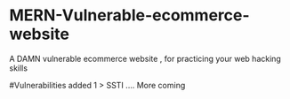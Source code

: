# MERN-Vulnerable-ecommerce-website
A DAMN vulnerable ecommerce website , for practicing your web hacking skills

#Vulnerabilities added
1 > SSTI
.... More coming
